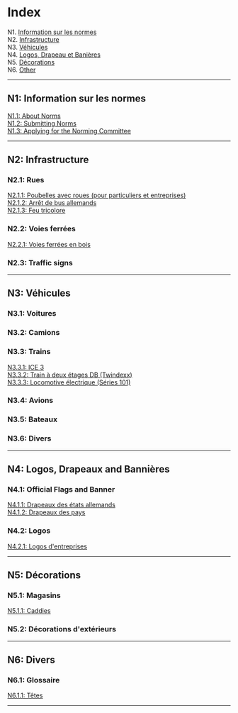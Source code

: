 # Index

N1. [Information sur les normes](#n1-information-sur-les-normes) <br/>
N2. [Infrastructure](#n2-infrastructure) <br/>
N3. [Véhicules](#n3-véhicules) <br/>
N4. [Logos, Drapeau et Banières](#n4-logos-drapeaux-et-banières) <br/>
N5. [Décorations](#n5-décorations) <br/>
N6. [Other](#n6-other)

***

## N1: Information sur les normes

[N1.1: About Norms](/BTFR/FR/N1/1) <br/>
[N1.2: Submitting Norms](/BTFR/FR/N1/2) <br/>
[N1.3: Applying for the Norming Committee](/BTFR/FR/N1/3)

***

## N2: Infrastructure
### N2.1: Rues
[N2.1.1: Poubelles avec roues (pour particuliers et entreprises)](/BTFR/FR/N2/1/1) <br/>
[N2.1.2: Arrêt de bus allemands](/BTFR/FR/N2/1/2) <br/>
[N2.1.3: Feu tricolore](/BTFR/FR/N2/1/3)
### N2.2: Voies ferrées
[N2.2.1: Voies ferrées en bois](/BTFR/FR/N2/2/1)
### N2.3: Traffic signs

***

## N3: Véhicules
### N3.1: Voitures
### N3.2: Camions
### N3.3: Trains
[N3.3.1: ICE 3](/BTFR/FR/N3/3/1) <br/>
[N3.3.2: Train à deux étages DB (Twindexx)](/BTFR/FR/N3/3/2) <br/>
[N3.3.3: Locomotive électrique (Séries 101)](/BTFR/FR/N3/3/3)
### N3.4: Avions
### N3.5: Bateaux
### N3.6: Divers

***

## N4: Logos, Drapeaux and Bannières
### N4.1: Official Flags and Banner
[N4.1.1: Drapeaux des états allemands](/BTFR/FR/N4/1/1) <br/>
[N4.1.2: Drapeaux des pays](/BTFR/FR/N4/1/2) <br/>
### N4.2: Logos
[N4.2.1: Logos d'entreprises](/BTFR/FR/N4/2/1)

***

## N5: Décorations
### N5.1: Magasins
[N5.1.1: Caddies](/BTFR/FR/N5/1/1)
### N5.2: Décorations d'extérieurs

***

## N6: Divers
### N6.1: Glossaire
[N6.1.1: Têtes](/BTFR/FR/N6/1/1)

***
